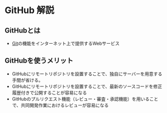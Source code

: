 # GitHub 解説

## GitHubとは

* [Git](git.md)の機能をインターネット上で提供するWebサービス

## GitHubを使うメリット

* GitHubにリモートリポジトリを設置することで、独自にサーバーを用意する手間が省ける。
* GitHubにリモートリポジトリを設置することで、最新のソースコードを修正履歴付きで公開することが容易になる
* GitHubのプルリクエスト機能（レビュー・審査・承認機能）を用いることで、共同開発作業におけるレビューが容易になる
